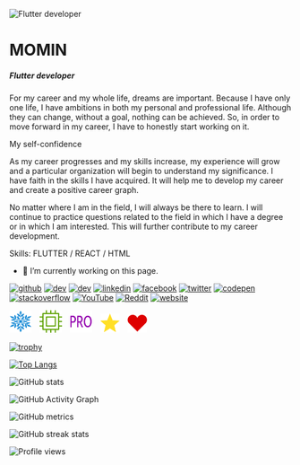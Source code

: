 ![Flutter developer](https://scontent.fjsr6-1.fna.fbcdn.net/v/t39.30808-6/s960x960/271126815_468641211316637_1173814775259607295_n.jpg?_nc_cat=104&ccb=1-5&_nc_sid=e3f864&_nc_ohc=PaIQtz5FEwkAX_F9fO8&_nc_ht=scontent.fjsr6-1.fna&oh=00_AT8A2t635Of9AxhhM8QqK3e0ENiDoBx-zcU7A6NeZMxwKQ&oe=61D56EBC)

# MOMIN
##### Flutter developer

For my career and my whole life, dreams are important.  Because I have only one life, I have ambitions in both my personal and professional life.  Although they can change, without a goal, nothing can be achieved.  So, in order to move forward in my career, I have to honestly start working on it.

  My self-confidence

  As my career progresses and my skills increase, my experience will grow and a particular organization will begin to understand my significance.  I have faith in the skills I have acquired.  It will help me to develop my career and create a positive career graph.

  No matter where I am in the field, I will always be there to learn.  I will continue to practice questions related to the field in which I have a degree or in which I am interested.  This will further contribute to my career development.

Skills: FLUTTER / REACT / HTML 

- 🔭 I’m currently working on this page. 


[<img src='https://cdn.jsdelivr.net/npm/simple-icons@3.0.1/icons/github.svg' alt='github' height='40'>](https://github.com/fdmominbd)  [<img src='https://cdn.jsdelivr.net/npm/simple-icons@3.0.1/icons/dev-dot-to.svg' alt='dev' height='40'>](https://dev.to/fdmominbd)  [<img src='https://cdn.jsdelivr.net/npm/simple-icons@3.0.1/icons/hashnode.svg' alt='dev' height='40'>](fdmominbd.Hashnode.dev)  [<img src='https://cdn.jsdelivr.net/npm/simple-icons@3.0.1/icons/linkedin.svg' alt='linkedin' height='40'>](https://www.linkedin.com/engr-momin-6b09ba220)  [<img src='https://cdn.jsdelivr.net/npm/simple-icons@3.0.1/icons/facebook.svg' alt='facebook' height='40'>](https://www.facebook.com/Eng-MOMIN-105503524297076/) [<img src='https://cdn.jsdelivr.net/npm/simple-icons@3.0.1/icons/twitter.svg' alt='twitter' height='40'>](https://twitter.com/fdmominbd)  [<img src='https://cdn.jsdelivr.net/npm/simple-icons@3.0.1/icons/codepen.svg' alt='codepen' height='40'>](https://codepen.io/fdmominbd) [<img src='https://cdn.jsdelivr.net/npm/simple-icons@3.0.1/icons/stackoverflow.svg' alt='stackoverflow' height='40'>](https://https://stackoverflow.com/users/17600968/fd-momin)  [<img src='https://cdn.jsdelivr.net/npm/simple-icons@3.0.1/icons/youtube.svg' alt='YouTube' height='40'>](https://www.youtube.com/c/islamAdvocacy)  [<img src='https://cdn.jsdelivr.net/npm/simple-icons@3.0.1/icons/reddit.svg' alt='Reddit' height='40'>](https://www.reddit.com/user/fdmominbd)  [<img src='https://cdn.jsdelivr.net/npm/simple-icons@3.0.1/icons/icloud.svg' alt='website' height='40'>](mominbd.net)  

<a href='https://archiveprogram.github.com/'><img src='https://raw.githubusercontent.com/acervenky/animated-github-badges/master/assets/acbadge.gif' width='40' height='40'></a> <a href='https://docs.github.com/en/developers'><img src='https://raw.githubusercontent.com/acervenky/animated-github-badges/master/assets/devbadge.gif' width='40' height='40'></a> <a href='https://github.com/pricing'><img src='https://raw.githubusercontent.com/acervenky/animated-github-badges/master/assets/pro.gif' width='40' height='40'></a> <a href='https://stars.github.com/'><img src='https://raw.githubusercontent.com/acervenky/animated-github-badges/master/assets/starbadge.gif' width='35' height='35'></a> <a href='https://docs.github.com/en/github/supporting-the-open-source-community-with-github-sponsors'><img src='https://raw.githubusercontent.com/acervenky/animated-github-badges/master/assets/sponsorbadge.gif' width='35' height='35'></a> 

[![trophy](https://github-profile-trophy.vercel.app/?username=fdmominbd)](https://github.com/ryo-ma/github-profile-trophy)

[![Top Langs](https://github-readme-stats.vercel.app/api/top-langs/?username=fdmominbd)](https://github.com/anuraghazra/github-readme-stats)

![GitHub stats](https://github-readme-stats.vercel.app/api?username=fdmominbd&show_icons=true)  

![GitHub Activity Graph](https://activity-graph.herokuapp.com/graph?username=fdmominbd)  

![GitHub metrics](https://metrics.lecoq.io/fdmominbd)  

![GitHub streak stats](https://github-readme-streak-stats.herokuapp.com/?user=fdmominbd)  

![Profile views](https://gpvc.arturio.dev/fdmominbd)  
